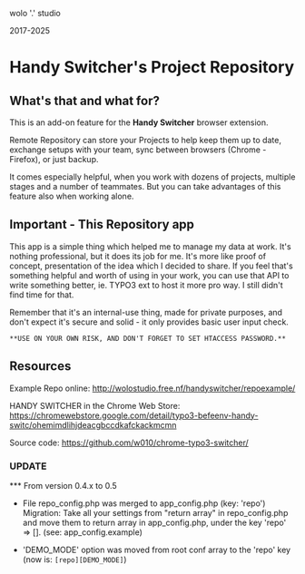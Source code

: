 wolo '.' studio

2017-2025


# Handy Switcher's Project Repository

## What's that and what for?
This is an add-on feature for the **Handy Switcher** browser extension.

Remote Repository can store your Projects to help keep them up to date, exchange
setups with your team, sync between browsers (Chrome - Firefox), or just backup.

It comes especially helpful, when you work with dozens of projects, multiple stages
and a number of teammates. But you can take advantages of this feature also when working alone.


## Important - This Repository app

This app is a simple thing which helped me to manage my data at work. It's
nothing professional, but it does its job for me. It's more like proof of concept,
presentation of the idea which I decided to share. If you feel that's something
helpful and worth of using in your work, you can use that API to write something
better, ie. TYPO3 ext to host it more pro way. I still didn't find time for that.

Remember that it's an internal-use thing, made for private purposes, and don't
expect it's secure and solid - it only provides basic user input check.


    **USE ON YOUR OWN RISK, AND DON'T FORGET TO SET HTACCESS PASSWORD.**


## Resources

Example Repo online:
http://wolostudio.free.nf/handyswitcher/repoexample/

HANDY SWITCHER in the Chrome Web Store:
https://chromewebstore.google.com/detail/typo3-befeenv-handy-switc/ohemimdlihjdeacgbccdkafckackmcmn

Source code:
https://github.com/w010/chrome-typo3-switcher/



### UPDATE

*** From version 0.4.x to 0.5

- File repo_config.php was merged to app_config.php (key: 'repo')
Migration:
Take all your settings from "return array" in repo_config.php and move them to
return array in app_config.php, under the key 'repo' => []. (see: app_config.example)

- 'DEMO_MODE' option was moved from root conf array to the 'repo' key (now is: `[repo][DEMO_MODE]`)

